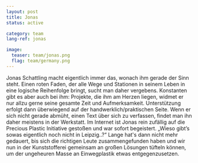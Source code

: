 ```yaml
---
layout: post
title: Jonas
status: active

category: team
lang-ref: jonas

image:
  teaser: team/jonas.png
  flag: team/germany.png
---
```


Jonas Schattling macht eigentlich immer das, wonach ihm gerade der Sinn steht. Einen roten Faden, der alle Wege und Stationen in seinem Leben in eine logische Reihenfolge bringt, sucht man daher vergebens. Konstanten gibt es aber auch bei ihm: Projekte, die ihm am Herzen liegen, widmet er nur allzu gerne seine gesamte Zeit und Aufmerksamkeit. Unterstützung erfolgt dann überwiegend auf der handwerklich/praktischen Seite. Wenn er sich nicht gerade abmüht, einen Text über sich zu verfassen, findet man ihn daher meistens in der Werkstatt. Im Internet ist Jonas rein zufällig auf die Precious Plastic Initiative gestoßen und war sofort begeistert. „Wieso gibt’s sowas eigentlich noch nicht in Leipzig..?“ Lange hat's dann nicht mehr gedauert, bis sich die richtigen Leute zusammengefunden haben und wir nun in der Kunststofferei gemeinsam an großen Lösungen tüfteln können, um der ungeheuren Masse an Einwegplastik etwas entgegenzusetzen.

